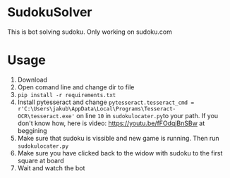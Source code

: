 # SudokuSolver
This is bot solving sudoku. Only working on sudoku.com

<h1>Usage</h1>

1. Download
2. Open comand line and change dir to file
3. ```pip install -r requirements.txt ```
4. Install pytesseract and change ```pytesseract.tesseract_cmd = r'C:\Users\jakub\AppData\Local\Programs\Tesseract-OCR\tesseract.exe'``` on line ```10``` in ``` sudokulocater.py ```to your path.
If you don't know how, here is video: https://youtu.be/fFOdqjBnSBw at beggining
6. Make sure that sudoku is vissible and new game is running. Then run ```sudokulocater.py```
7. Make sure you have clicked back to the widow with sudoku to the first square at board
8. Wait and watch the bot
